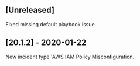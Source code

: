 ## [Unreleased]
Fixed missing default playbook issue.


## [20.1.2] - 2020-01-22
New incident type 'AWS IAM Policy Misconfiguration.
